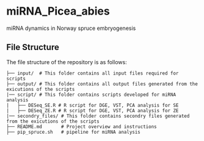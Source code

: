 # miRNA_Picea_abies
miRNA dynamics in Norway spruce embryogenesis
## File Structure
The file structure of the repository is as follows:
```.
├── input/  # This folder contains all input files required for scripts
├── output/ # This folder contains all output files generated from the exicutions of the scripts
|── script/ # This folder contains scripts developed for miRNA analysis
|   ├── DESeq_SE.R # R script for DGE, VST, PCA analysis for SE
|   ├── DESeq_ZE.R # R script for DGE, VST, PCA analysis for ZE
|── secondry_files/ # This folder contains secondry files generated from the exicutions of the scripts
├── README.md       # Project overview and instructions
├── pip_spruce.sh   # pipeline for miRNA analysis         
```
